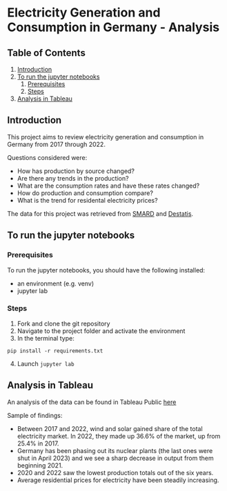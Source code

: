 # Electricity Generation and Consumption in Germany - Analysis

## Table of Contents
1. [Introduction](#introduction)
2. [To run the jupyter notebooks](#notebooks)
	1. [Prerequisites](#prerequisites)
	2. [Steps](#steps)
3. [Analysis in Tableau](#analysis)

## Introduction
This project aims to review electricity generation and consumption in Germany from 2017 through 2022.

Questions considered were:
- How has production by source changed?
- Are there any trends in the production?
- What are the consumption rates and have these rates changed?
- How do production and consumption compare?
- What is the trend for residental electricity prices?

The data for this project was retrieved from [SMARD](https://www.smard.de/en) and [Destatis](https://www-genesis.destatis.de/genesis/online). 


## To run the jupyter notebooks

### Prerequisites
To run the jupyter notebooks, you should have the following installed:
- an environment (e.g. venv)
- jupyter lab

### Steps
1. Fork and clone the git repository
2. Navigate to the project folder and activate the environment 
3. In the terminal type:

  ```shell
  pip install -r requirements.txt
  ```
4. Launch `jupyter lab`


## Analysis in Tableau
An analysis of the data can be found in Tableau Public [here](https://public.tableau.com/app/profile/deborah.haar/viz/smard_electricity_germany/ElectricitygenerationandconsumptioninGermany2017-2022)

Sample of findings:
- Between 2017 and 2022, wind and solar gained share of the total electricity market. In 2022, they made up 36.6% of the market, up from 25.4% in 2017.
- Germany has been phasing out its nuclear plants (the last ones were shut in April 2023) and we see a sharp decrease in output from them beginning 2021.
- 2020 and 2022 saw the lowest production totals out of the six years.
- Average residential prices for electricity have been steadily increasing.
